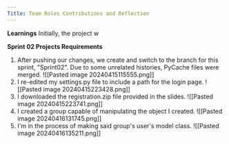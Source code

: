 ```yaml
---
Title: Team Roles Contributions and Reflection
---
```

**Learnings**
	Initially, the project w


**Sprint 02 Projects Requirements**
1. After pushing our changes, we create and switch to the branch for this sprint, "Sprint02". Due to some unrelated histories, PyCache files were merged.
![[Pasted image 20240415115555.png]]
2. I re-edited my settings.py file to include a path for the login page.
![[Pasted image 20240415223428.png]]
3. I downloaded the registration.zip file provided in the slides.
![[Pasted image 20240415223741.png]]
4. I created a group capable of manipulating the object I created.
![[Pasted image 20240416131745.png]]
5. I'm in the process of making said group's user's model class.
![[Pasted image 20240416135211.png]]
